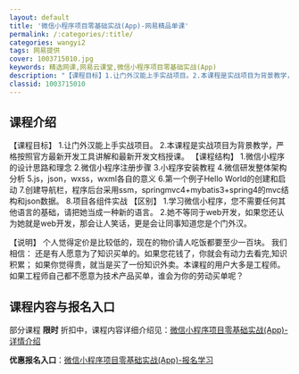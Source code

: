 ```yaml
---
layout: default
title: '微信小程序项目零基础实战(App)-网易精品单课'
permalink: /:categories/:title/
categories: wangyi2
tags: 网易提供
cover: 1003715010.jpg
keywords: 精选网课,网易云课堂,微信小程序项目零基础实战(App)
description: "【课程目标】1.让门外汉能上手实战项目。2.本课程是实战项目为背景教学，严格按照官方最新开发工具讲解和最新开发文档授课。【课程结构】1.微信小程序的设计思路和理念2.微信小程序注册步骤3.小"
classid: 1003715010
---
```


## 课程介绍

【课程目标】
        1.让门外汉能上手实战项目。
        2.本课程是实战项目为背景教学，严格按照官方最新开发工具讲解和最新开发文档授课。
【课程结构】
        1.微信小程序的设计思路和理念
        2.微信小程序注册步骤
        3.小程序安装教程
        4.微信研发整体架构分析
        5.js，json，wxss，wxml各自的意义
        6.第一个例子Hello World的创建和启动
        7.创建导航栏，程序后台采用ssm，springmvc4+mybatis3+spring4的mvc结构和json数据。
        8.项目各组件实战
【区别】
       1.学习微信小程序，您不需要任何其他语言的基础，请把她当成一种新的语言。
       2.她不等同于web开发，如果您还认为她就是web开发，那会让人笑话，更是会让同事知道您是个门外汉。

【说明】
       个人觉得定价是比较低的，现在的物价请人吃饭都要至少一百块。 我们相信：
     还是有人愿意为了知识买单的。如果您花钱了，你就会有动力去看完,知识积累；
     如果你觉得贵，就当是买了一份知识外卖。本课程的用户大多是工程师。如果工程师自己都不愿意为技术产品买单，谁会为你的劳动买单呢？

## 课程内容与报名入口

部分课程 **限时** 折扣中，课程内容详细介绍见：[微信小程序项目零基础实战(App)-详情介绍](https://study.163.com/course/introduction/1003715010.htm?share=1&shareId=1025206652&utm_campaign=share&utm_medium=iphoneShare&utm_source=&utm_u=1025206652)

**优惠报名入口**：[微信小程序项目零基础实战(App)-报名学习](https://study.163.com/course/introduction/1003715010.htm?share=1&shareId=1025206652&utm_campaign=share&utm_medium=iphoneShare&utm_source=&utm_u=1025206652)

